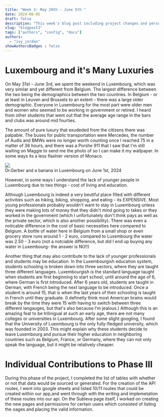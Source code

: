 ```yaml
---
title: "Week 3: May 29th - June 5th "
date: 2024-06-05
draft: false
description: "This week's blog post including project changes and personal observations. "
slug: "blogpost3"  
tags: ["authors", "config", "docs"]
authors:
  - "ivy_jordan"
showAuthorsBadges : false
---
```


# **Luxembourg and it's Many Luxuries**

On May 31st - June 3rd, we spent the weekend in Luxembourg, which was very similar and yet different from Belgium. The largest difference between the two being the demographics between the two countries. In Belgium - or at least in Leuven and Brussels to an extent - there was a large older demographic. Everyone in Luxembourg for the most part were older men and women who seemed to be working in government or retired. I heard from other students that went out that the average age range in the bars and clubs was around mid fourties. 

The amount of pure luxury that exudeded from the citizens there was palpable. The buses for public transportation were Mercedes, the number of Audis and BMWs were no longer worth counting once I reached 75 in a matter of 36 hours, and there was a Porshe 911 that I saw that I'm still waiting on Maggie to send me the photo of so I can make it my wallpaper. In some ways its a less flashier version of Monaco.


<img src = "https://i.imgur.com/X6uzDTe.jpeg"/>
<figcaption> Dr.Gerber and a banana in Luxembourg on June 1st, 2024 </figcaption>

However, in some ways I understand the lack of younger people in Luxembourg due to two things - cost of living and education.

Although Luxembourg is indeed a very beutiful place filled with different activities such as hiking, biking, shopping, and eating - its EXPENSIVE. Most young professionals probably wouldn't want to stay in Luxembourg unless they were making lots of money that they didn't mind going to takes or they worked in the government (which I unfortunately don't think pays as well as the private sector, which is also another possibility). There was even a noticable difference in the cost of basic necessities here compared to Belgium. A bottle of water here in Belgium from a small shop or even grocery store runs around 1 - 2 euro, compared to Luxembourg the water was 2.50 - 3 euro (not a notciable difference, but did I end up buying any water in Luxembourg- the answer is NO!!)

Another thing that may also contribute to the lack of younger professionals and students may be education. In the Luxembourgish education system, students schooling is broken down into three sectors, where they are taught three different languages. Luxembourgish is the standard language taught when students are first beginning to start school, until around the age of 6, where German is first introduced. After 6 years old, students are taught in German, with French being the next language to be introduced. Once a student is around 15, that is when the last years of their schooling is taught in French until they graduate. (I definetly think most American brains would break by the time they were 15 with having to switch between three different langauges, but that's also because I'm jealous.) Although this is an amazing feat to be trilinigual at such an early age, there are not many colleges or universities in Luxembourg. After some slight googling, I found that the University of Luexmbourg is the only fully-fledged university, which was founded in 2003. This might explain why these students decide to leave Luxembourg and pursue their higher education in neighboring countries such as Belgium, France, or Germany, where they can not only speak the language, but it might be relatively cheaper.

# **Individual Contributions to Phase III**

During this phase of the project, I completed the list of tables with whether or not that data would be sourced or generated. For the creation of the API routes, I went into google sheets and listed 10/11 routes that could be created within our app,and went through with the writing and implemetation of these routes into our api. On the Subleva page itself, I worked on creating the new pages and permissions for certain users which consisted of listing the oages and placing the valid information. 